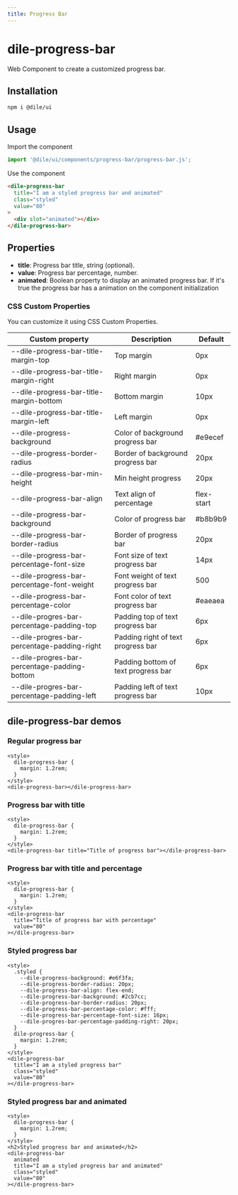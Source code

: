 ```yaml
---
title: Progress Bar
---
```


# dile-progress-bar

Web Component to create a customized progress bar.

## Installation

```bash
npm i @dile/ui
```

## Usage

Import the component

```javascript
import '@dile/ui/components/progress-bar/progress-bar.js';
```

Use the component

```html
<dile-progress-bar
  title="I am a styled progress bar and animated"
  class="styled"
  value="80"
>
  <div slot="animated"></div>
</dile-progress-bar>
```

## Properties

- **title**: Progress bar title, string (optional).
- **value**: Progress bar percentage, number.
- **animated**: Boolean property to display an animated progress bar. If it's true the progress bar has a animation on the component initialization

### CSS Custom Properties

You can customize it using CSS Custom Properties.

| Custom property                              | Description                         | Default    |
| -------------------------------------------- | ----------------------------------- | ---------- |
| --dile-progress-bar-title-margin-top         | Top margin                          | 0px        |
| --dile-progress-bar-title-margin-right       | Right margin                        | 0px        |
| --dile-progress-bar-title-margin-bottom      | Bottom margin                       | 10px       |
| --dile-progress-bar-title-margin-left        | Left margin                         | 0px        |
| --dile-progress-background                   | Color of background progress bar    | #e9ecef    |
| --dile-progress-border-radius                | Border of background progress bar   | 20px       |
| --dile-progress-bar-min-height               | Min height progress                 | 20px       |
| --dile-progress-bar-align                    | Text align of percentage            | flex-start |
| --dile-progress-bar-background               | Color of progress bar               | #b8b9b9    |
| --dile-progress-bar-border-radius            | Border of progress bar              | 20px       |
| --dile-progress-bar-percentage-font-size     | Font size of text progress bar      | 14px       |
| --dile-progress-bar-percentage-font-weight   | Font weight of text progress bar    | 500        |
| --dile-progress-bar-percentage-color         | Font color of text progress bar     | #eaeaea    |
| --dile-progres-bar-percentage-padding-top    | Padding top of text progress bar    | 6px        |
| --dile-progres-bar-percentage-padding-right  | Padding right of text progress bar  | 6px        |
| --dile-progres-bar-percentage-padding-bottom | Padding bottom of text progress bar | 6px        |
| --dile-progres-bar-percentage-padding-left   | Padding left of text progress bar   | 10px       |

## dile-progress-bar demos

### Regular progress bar

```html:preview
<style>
  dile-progress-bar {
    margin: 1.2rem;
  }
</style>
<dile-progress-bar></dile-progress-bar>
```

### Progress bar with title

```html:preview
<style>
  dile-progress-bar {
    margin: 1.2rem;
  }
</style>
<dile-progress-bar title="Title of progress bar"></dile-progress-bar>
```

### Progress bar with title and percentage

```html:preview
<style>
  dile-progress-bar {
    margin: 1.2rem;
  }
</style>
<dile-progress-bar
  title="Title of progress bar with percentage"
  value="80"
></dile-progress-bar>
```

### Styled progress bar

```html:preview
<style>
  .styled {
    --dile-progress-background: #e6f3fa;
    --dile-progress-border-radius: 20px;
    --dile-progress-bar-align: flex-end;
    --dile-progress-bar-background: #2cb7cc;
    --dile-progress-bar-border-radius: 20px;
    --dile-progress-bar-percentage-color: #fff;
    --dile-progress-bar-percentage-font-size: 16px;
    --dile-progres-bar-percentage-padding-right: 20px;
  }
  dile-progress-bar {
    margin: 1.2rem;
  }
</style>
<dile-progress-bar
  title="I am a styled progress bar"
  class="styled"
  value="80"
></dile-progress-bar>
```

### Styled progress bar and animated

```html:preview
<style>
  dile-progress-bar {
    margin: 1.2rem;
  }
</style>
<h2>Styled progress bar and animated</h2>
<dile-progress-bar
  animated
  title="I am a styled progress bar and animated"
  class="styled"
  value="80"
></dile-progress-bar>
```
